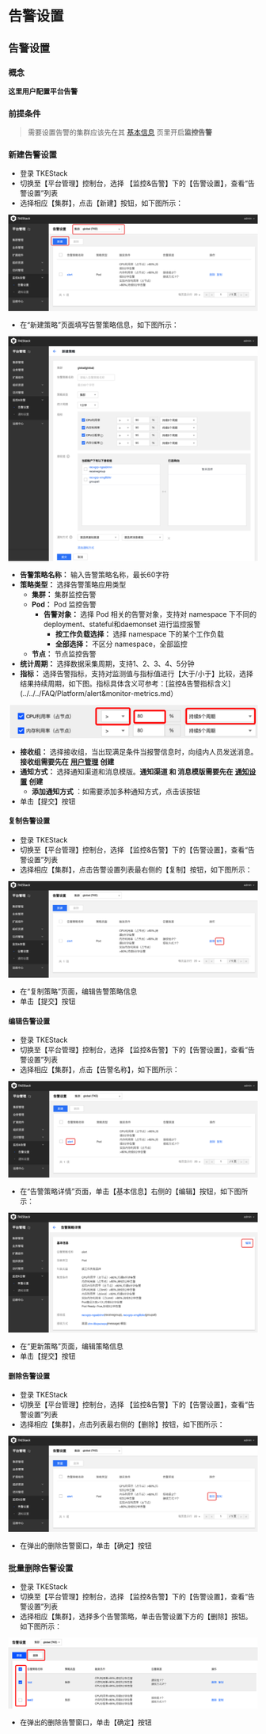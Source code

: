 # 告警设置

## 告警设置

### 概念

**这里用户配置平台告警**

### 前提条件

> 需要设置告警的集群应该先在其 [基本信息](https://github.com/tkestack/tke/blob/master/docs/guide/zh-CN/products/platform/cluster.md#%E5%9F%BA%E6%9C%AC%E4%BF%A1%E6%81%AF) 页里开启**监控告警**

### 新建告警设置

* 登录 TKEStack
* 切换至【平台管理】控制台，选择 【监控&告警】下的【告警设置】，查看“告警设置”列表
* 选择相应【集群】，点击【新建】按钮，如下图所示： 

![](../../../.gitbook/assets/image%20%28103%29.png)

* 在“新建策略”页面填写告警策略信息，如下图所示： 

![](../../../.gitbook/assets/image%20%2820%29.png)

* **告警策略名称：** 输入告警策略名称，最长60字符
* **策略类型：** 选择告警策略应用类型
  * **集群：** 集群监控告警
  * **Pod：** Pod 监控告警
    * **告警对象：** 选择 Pod 相关的告警对象，支持对 namespace 下不同的 deployment、stateful和daemonset 进行监控报警
      * **按工作负载选择：** 选择 namespace 下的某个工作负载
      * **全部选择：** 不区分 namespace，全部监控
  * **节点：** 节点监控告警
* **统计周期：** 选择数据采集周期，支持1、2、3、4、5分钟
* **指标：** 选择告警指标，支持对监测值与指标值进行【大于/小于】比较，选择结果持续周期，如下图。指标具体含义可参考：\[监控&告警指标含义\]\(../../../FAQ/Platform/alert&monitor-metrics.md） 

![](../../../.gitbook/assets/image%20%2880%29.png)

* **接收组：** 选择接收组，当出现满足条件当报警信息时，向组内人员发送消息。**接收组需要先在** [**用户管理**](https://github.com/tkestack/tke/blob/master/docs/guide/zh-CN/products/platform/accessmanagement/user.md#%E7%94%A8%E6%88%B7%E7%BB%84) **创建**
* **通知方式：** 选择通知渠道和消息模版。**通知渠道 和 消息模版需要先在** [**通知设置**](https://github.com/tkestack/tke/blob/master/docs/guide/zh-CN/products/platform/monitor%26alert/notification.md) **创建**
  * **添加通知方式** ：如需要添加多种通知方式，点击该按钮
* 单击【提交】按钮

#### 复制告警设置

* 登录 TKEStack
* 切换至【平台管理】控制台，选择 【监控&告警】下的【告警设置】，查看“告警设置”列表
* 选择相应【集群】，点击告警设置列表最右侧的【复制】按钮，如下图所示： 

![](../../../.gitbook/assets/image%20%28128%29.png)

* 在“复制策略”页面，编辑告警策略信息
* 单击【提交】按钮

#### 编辑告警设置

* 登录 TKEStack
* 切换至【平台管理】控制台，选择 【监控&告警】下的【告警设置】，查看“告警设置”列表
* 选择相应【集群】，点击【告警名称】，如下图所示： 

![](../../../.gitbook/assets/image%20%2825%29.png)

* 在“告警策略详情”页面，单击【基本信息】右侧的【编辑】按钮，如下图所示： 

![](../../../.gitbook/assets/image%20%28107%29.png)

* 在“更新策略”页面，编辑策略信息
* 单击【提交】按钮

#### 删除告警设置

* 登录 TKEStack
* 切换至【平台管理】控制台，选择 【监控&告警】下的【告警设置】，查看“告警设置”列表
* 选择相应【集群】，点击列表最右侧的【删除】按钮，如下图所示： 

![](../../../.gitbook/assets/image%20%2851%29.png)

* 在弹出的删除告警窗口，单击【确定】按钮

### 批量删除告警设置

* 登录 TKEStack
* 切换至【平台管理】控制台，选择 【监控&告警】下的【告警设置】，查看“告警设置”列表
* 选择相应【集群】，选择多个告警策略，单击告警设置下方的【删除】按钮。如下图所示： 

![](../../../.gitbook/assets/image%20%2890%29.png)

* 在弹出的删除告警窗口，单击【确定】按钮

